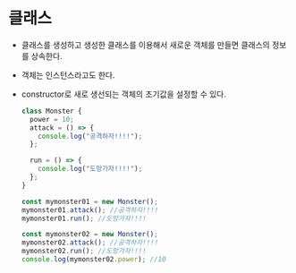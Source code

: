 # 클래스

- 클래스를 생성하고 생성한 클래스를 이용해서 새로운 객체를 만들면 클래스의 정보를 상속한다.
- 객체는 인스턴스라고도 한다.
- constructor로 새로 생선되는 객체의 초기값을 설정할 수 있다.

  ```javascript
  class Monster {
    power = 10;
    attack = () => {
      console.log("공격하자!!!!");
    };

    run = () => {
      console.log("도망가자!!!!");
    };
  }

  const mymonster01 = new Monster();
  mymonster01.attack(); //공격하자!!!!
  mymonster01.run(); //도망가자!!!!

  const mymonster02 = new Monster();
  mymonster02.attack(); //공격하자!!!!
  mymonster02.run(); //도망가자!!!!
  console.log(mymonster02.power); //10
  ```
